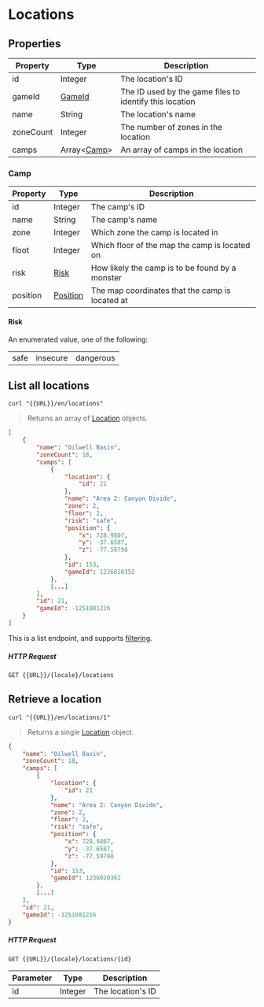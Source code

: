 [Location]: #locations

# Locations
## Properties
|Property|Type|Description|
|---|---|---|
|id|Integer|The location's ID|
|gameId|[GameId](#gameid)|The ID used by the game files to identify this location|
|name|String|The location's name|
|zoneCount|Integer|The number of zones in the location|
|camps|Array<[Camp](#camp)>|An array of camps in the location|

### Camp
|Property|Type|Description|
|---|---|---|
|id|Integer|The camp's ID|
|name|String|The camp's name|
|zone|Integer|Which zone the camp is located in|
|floot|Integer|Which floor of the map the camp is located on|
|risk|[Risk](#risk)|How likely the camp is to be found by a monster|
|position|[Position](#position)|The map coordinates that the camp is located at|

#### Risk
An enumerated value, one of the following:

||||
|-|-|-|
|safe|insecure|dangerous|

## List all locations
```shell
curl "{{URL}}/en/locations"
```

> Returns an array of [Location] objects.

```json
[
    {
        "name": "Oilwell Basin",
        "zoneCount": 18,
        "camps": [
            {
                "location": {
                    "id": 21
                },
                "name": "Area 2: Canyon Divide",
                "zone": 2,
                "floor": 2,
                "risk": "safe",
                "position": {
                    "x": 728.9807,
                    "y": -37.6587,
                    "z": -77.59798
                },
                "id": 153,
                "gameId": 1236020352
            },
            [...]
        ],
        "id": 21,
        "gameId": -1251081216
    }
]
```

This is a list endpoint, and supports [filtering](#filtering-objects-in-the-response).

##### HTTP Request
`GET {{URL}}/{locale}/locations`

## Retrieve a location
```shell
curl "{{URL}}/en/locations/1"
```

> Returns a single [Location] object.

```json
{
    "name": "Oilwell Basin",
    "zoneCount": 18,
    "camps": [
        {
            "location": {
                "id": 21
            },
            "name": "Area 2: Canyon Divide",
            "zone": 2,
            "floor": 2,
            "risk": "safe",
            "position": {
                "x": 728.9807,
                "y": -37.6587,
                "z": -77.59798
            },
            "id": 153,
            "gameId": 1236020352
        },
        [...]
    ],
    "id": 21,
    "gameId": -1251081216
}
```

##### HTTP Request
`GET {{URL}}/{locale}/locations/{id}`

|Parameter|Type|Description|
|---|---|---|
|id|Integer|The location's ID|